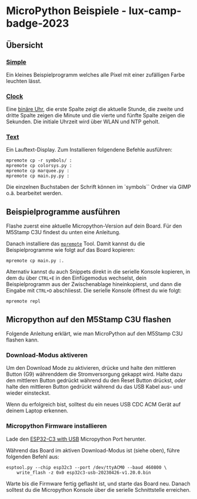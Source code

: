 # MicroPython Beispiele - lux-camp-badge-2023

## Übersicht

### [Simple](Simple/main.py)

Ein kleines Beispielprogramm welches alle Pixel mit einer zufälligen Farbe
leuchten lässt.

### [Clock](Clock/main.py)

Eine [binäre Uhr](https://de.wikipedia.org/wiki/Bin%C3%A4re_Uhr), die erste
Spalte zeigt die aktuelle Stunde, die zweite und dritte Spalte zeigen die
Minute und die vierte und fünfte Spalte zeigen die Sekunden. Die initiale
Uhrzeit wird über WLAN und NTP geholt.

### [Text](Text/main.py)

Ein Lauftext-Display. Zum Installieren folgendene Befehle ausführen:

    mpremote cp -r symbols/ :
    mpremote cp colorsys.py :
    mpremote cp marquee.py :
    mpremote cp main.py.py :

Die einzelnen Buchstaben der Schrift können im `symbols`` Ordner via GIMP o.ä.
bearbeitet werden.

## Beispielprogramme ausführen

Flashe zuerst eine aktuelle Micropython-Version auf dein Board. Für den M5Stamp
C3U findest du unten eine Anleitung.

Danach installiere das
[`mpremote`](https://docs.micropython.org/en/latest/reference/mpremote.html) Tool.
Damit kannst du die Beispielprogramme wie folgt auf das Board kopieren:

    mpremote cp main.py :.

Alternativ kannst du auch Snippets direkt in die serielle Konsole kopieren,
in dem du über `CTRL+E` in den Einfügemodus wechselst, dein Beispielprogramm
aus der Zwischenablage hineinkopierst, und dann die Eingabe mit `CTRL+D`
abschliesst. Die serielle Konsole öffnest du wie folgt:

    mpremote repl


## Micropython auf den M5Stamp C3U flashen

Folgende Anleitung erklärt, wie man MicroPython auf den M5Stamp C3U flashen kann.

### Download-Modus aktiveren

Um den Download Mode zu aktivieren, drücke und halte den mittleren Button (G9)
währenddem die Stromversorgung gekappt wird. Halte dazu den mittleren Button
gedrückt während du den Reset Button drückst, _oder_ halte den mittleren Button
gedrückt während du das USB Kabel aus- und wieder einsteckst.

Wenn du erfolgreich bist, solltest du ein neues USB CDC ACM Gerät auf deinem
Laptop erkennen.

### Micropython Firmware installieren

Lade den [ESP32-C3 with USB](https://micropython.org/download/esp32c3-usb/)
Micropython Port herunter.

Während das Board im aktiven Download-Modus ist (siehe oben),
führe folgenden Befehl aus:

```
esptool.py --chip esp32c3 --port /dev/ttyACM0 --baud 460800 \
    write_flash -z 0x0 esp32c3-usb-20230426-v1.20.0.bin
```

Warte bis die Firmware fertig geflasht ist, und starte das Board neu. Danach
solltest du die Micropython Konsole über die serielle Schnittstelle erreichen.

